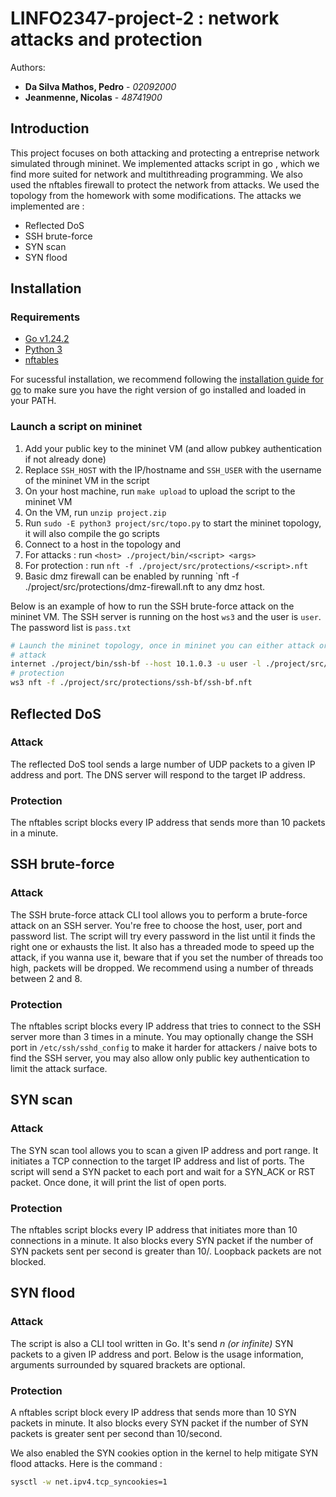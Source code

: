 # LINFO2347-project-2 : network attacks and protection

Authors:

- **Da Silva Mathos, Pedro** - *02092000*
- **Jeanmenne, Nicolas** - *48741900*

## Introduction

This project focuses on both attacking and protecting a entreprise network simulated through mininet. We implemented attacks
script in go , which we find more suited for network and multithreading programming. We also used the nftables firewall to protect the network from attacks.
We used the topology from the homework with some modifications. The attacks we implemented are :

- Reflected DoS
- SSH brute-force
- SYN scan
- SYN flood

## Installation

### Requirements

- [Go v1.24.2](https://go.dev/dl/)
- [Python 3](https://www.python.org/downloads/)
- [nftables](https://netfilter.org/projects/nftables/index.html)

For sucessful installation, we recommend following the [installation guide for go](https://go.dev/doc/install) to make sure you have the right version of go installed and loaded in your PATH.

### Launch a script on mininet

1. Add your public key to the mininet VM (and allow pubkey authentication if not already done)
2. Replace `SSH_HOST` with the IP/hostname and `SSH_USER` with the username of the mininet VM in the script
3. On your host machine, run `make upload` to upload the script to the mininet VM
4. On the VM, run `unzip project.zip`
5. Run `sudo -E python3 project/src/topo.py` to start the mininet topology, it will also compile the go scripts
6. Connect to a host in the topology and
7. For attacks : run `<host> ./project/bin/<script> <args>`
8. For protection : run `nft -f ./project/src/protections/<script>.nft`
9. Basic dmz firewall can be enabled by running `nft -f ./project/src/protections/dmz-firewall.nft to any dmz host.

Below is an example of how to run the SSH brute-force attack on the mininet VM. The SSH server is running on the host `ws3` and the user is `user`. The password list is `pass.txt`

```bash
# Launch the mininet topology, once in mininet you can either attack or protect
# attack
internet ./project/bin/ssh-bf --host 10.1.0.3 -u user -l ./project/src/attacks/ssh-bf/pass.txt
# protection
ws3 nft -f ./project/src/protections/ssh-bf/ssh-bf.nft
```

## Reflected DoS

### Attack

The reflected DoS tool sends a large number of UDP packets to a given IP address and port. The DNS server will respond to the target IP address. 

### Protection

The nftables script blocks every IP address that sends more than 10 packets in a minute.

## SSH brute-force

### Attack

The SSH brute-force attack CLI tool allows you to perform a brute-force attack on an SSH server. You're free to choose the host, user, port and password list. The script will try every password in the list until it finds the right one or exhausts the list. It also has a threaded mode to speed up the attack,
if you wanna use it, beware that if you set the number of threads too high, packets will be dropped. We recommend using a number of threads between 2 and 8.

### Protection

The nftables script blocks every IP address that tries to connect to the SSH server more than 3 times in a minute. You may optionally change the SSH port in `/etc/ssh/sshd_config` to make it harder for attackers / naive bots to find the SSH server, you may also allow only public key authentication to limit the attack surface.

## SYN scan

### Attack

The SYN scan tool allows you to scan a given IP address and port range. It initiates a TCP connection to the target IP address and list of ports. The script will send a SYN packet to each port and wait for a SYN_ACK or RST packet. Once done, it will print the list of open ports. 


### Protection

The nftables script blocks every IP address that initiates more than 10 connections in a minute. It also blocks every SYN packet if the number of SYN packets sent per second is greater than 10/. Loopback packets are not blocked. 

## SYN flood

### Attack

The script is also a CLI tool written in Go. It's send *n (or infinite)* SYN packets to a given IP address and port. Below is the usage information, arguments surrounded by  squared brackets are optional.


### Protection

A nftables script block every IP address that sends more than 10 SYN packets in  minute. It also blocks every SYN packet if the number of SYN packets is greater sent per second than 10/second.

We also enabled the SYN cookies option in the kernel to help mitigate SYN flood attacks. Here is the command :

```bash
sysctl -w net.ipv4.tcp_syncookies=1
```
